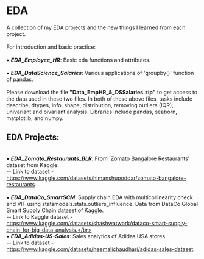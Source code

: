 # EDA
A collection of my EDA projects and the new things I learned from each project.
</br>
</br> For introduction and basic practice: </br>
</br> • ***EDA_Employee_HR***: Basic eda functions and attributes. </br>
</br> • ***EDA_DataScience_Salaries***:  Various applications of 'groupby()' function of pandas. </br>
</br> Please download the file **"Data_EmpHR_&_DSSalaries.zip"** to get access to the data used in these two files. In both of these above files, tasks include describe, dtypes, info, shape, distribution, removing outliers (IQR), univariant and bivariant analysis. Libraries include pandas, seaborn, matplotlib, and numpy.</br>
## EDA Projects:
</br> • ***EDA_Zomato_Restaurants_BLR***: From 'Zomato Bangalore Restaurants' dataset from Kaggle. </br> -- Link to dataset - https://www.kaggle.com/datasets/himanshupoddar/zomato-bangalore-restaurants. </br>
</br> • ***EDA_DataCo_SmartSCM***: Supply chain EDA with multicollinearity check and VIF using statsmodels.stats.outliers_influence. Data from DataCo Global Smart Supply Chain dataset of Kaggle. </br> -- Link to Kaggle dataset - https://www.kaggle.com/datasets/shashwatwork/dataco-smart-supply-chain-for-big-data-analysis.</br>
</br> • ***EDA_Adidas-US-Sales***: Sales analytics of Adidas USA stores. </br> -- Link to dataset - https://www.kaggle.com/datasets/heemalichaudhari/adidas-sales-dataset.

